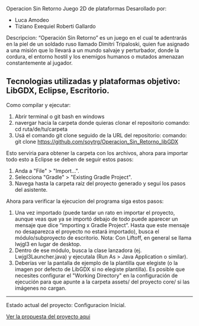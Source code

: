 Operacion Sin Retorno Juego 2D de plataformas
Desarollado por:
  - Luca Amodeo    
  - Tiziano Exequiel Roberti Gallardo

Descripcion: “Operación Sin Retorno” es un juego en el cual te adentrarás en la piel de un soldado ruso llamado Dimitri Tripaloski, quien fue asignado a una misión que lo llevará a un mundo salvaje y perturbador, donde la cordura, el entorno hostil y los enemigos humanos o mutados amenazan constantemente al jugador.

Tecnologias utilizadas y plataformas objetivo: LibGDX, Eclipse, Escritorio.
-----------------------------------------------------------------------------------------------------------------------------------
Como compilar y ejecutar: 
  1. Abrir terminal o git bash en windows
  2. navergar hacia la carpeta donde quieras clonar el repositorio
  comando: cd ruta/de/tu/carpeta
  3. Usá el comando git clone seguido de la URL del repositorio:
  comando: git clone https://github.com/soytrg/Operacion_Sin_Retorno_libGDX

Esto serviria para obtener la carpeta con los archivos, ahora para importar todo esto a Eclipse se deben de seguir estos pasos:
  1. Anda a "File" > "Import...".
  2. Selecciona "Gradle" > "Existing Gradle Project".
  3. Navega hasta la carpeta raíz del proyecto generado y seguí los pasos del asistente.
     
Ahora para verificar la ejecucion del programa siga estos pasos:
  1. Una vez importado (puede tardar un rato en importar el proyecto, aunque veas que ya se importó debajo de todo puede aparecer un         mensaje que dice “importing x Gradle Project”. Hasta que este mensaje no desaparezca el proyecto no estará importado), busca el           módulo/subproyecto de escritorio. Nota: Con Liftoff, en general se llama lwjgl3 en lugar de desktop.
  2. Dentro de ese módulo, busca la clase lanzadora (ej. Lwjgl3Launcher.java) y ejecutala (Run As > Java Application o similar).
  3. Deberías ver la pantalla de ejemplo de la plantilla que elegiste (o la imagen por defecto de LibGDX si no elegiste plantilla). Es      posible que necesites configurar el "Working Directory" en la configuración de ejecución para que apunte a la carpeta assets/ del         proyecto core/ si las imágenes no cargan.
-----------------------------------------------------------------------------------------------------------------------------------
Estado actual del proyecto: Configuracion Inicial.

[Ver la propuesta del proyecto aqui](https://github.com/soytrg/Operacion_Sin_Retorno_libGDX/wiki/Propuesta-del-Proyecto-%E2%80%90-Operacion-Sin-Retorno)


